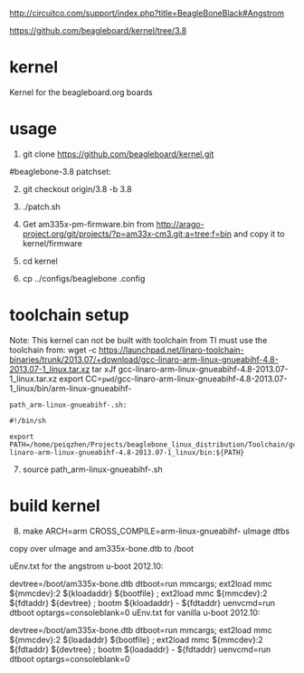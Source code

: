 http://circuitco.com/support/index.php?title=BeagleBoneBlack#Angstrom

https://github.com/beagleboard/kernel/tree/3.8

kernel
======

Kernel for the beagleboard.org boards

usage
======

1. git clone https://github.com/beagleboard/kernel.git

#beaglebone-3.8 patchset:

2. git checkout origin/3.8 -b 3.8
3. ./patch.sh
4. Get am335x-pm-firmware.bin from http://arago-project.org/git/projects/?p=am33x-cm3.git;a=tree;f=bin and copy it to kernel/firmware

5. cd kernel
6. cp ../configs/beaglebone .config

# toolchain setup
Note:
    This kernel can not be built with toolchain from TI
    must use the toolchain from:
    wget -c https://launchpad.net/linaro-toolchain-binaries/trunk/2013.07/+download/gcc-linaro-arm-linux-gnueabihf-4.8-2013.07-1_linux.tar.xz
    tar xJf gcc-linaro-arm-linux-gnueabihf-4.8-2013.07-1_linux.tar.xz
    export CC=`pwd`/gcc-linaro-arm-linux-gnueabihf-4.8-2013.07-1_linux/bin/arm-linux-gnueabihf-
    
    path_arm-linux-gnueabihf-.sh:

    #!/bin/sh

    export PATH=/home/peiqzhen/Projects/beaglebone_linux_distribution/Toolchain/gcc-linaro-arm-linux-gnueabihf-4.8-2013.07-1_linux/bin:${PATH}
7. source path_arm-linux-gnueabihf-.sh
# build kernel
8. make ARCH=arm CROSS_COMPILE=arm-linux-gnueabihf- uImage dtbs

copy over uImage and am335x-bone.dtb to /boot

uEnv.txt for the angstrom u-boot 2012.10:

devtree=/boot/am335x-bone.dtb
dtboot=run mmcargs; ext2load mmc ${mmcdev}:2 ${kloadaddr} ${bootfile} ; ext2load mmc ${mmcdev}:2 ${fdtaddr} ${devtree} ; bootm ${kloadaddr} - ${fdtaddr}
uenvcmd=run dtboot
optargs=consoleblank=0
uEnv.txt for vanilla u-boot 2012.10:

devtree=/boot/am335x-bone.dtb
dtboot=run mmcargs; ext2load mmc ${mmcdev}:2 ${loadaddr} ${bootfile} ; ext2load mmc ${mmcdev}:2 ${fdtaddr} ${devtree} ; bootm ${loadaddr} - ${fdtaddr}
uenvcmd=run dtboot
optargs=consoleblank=0


